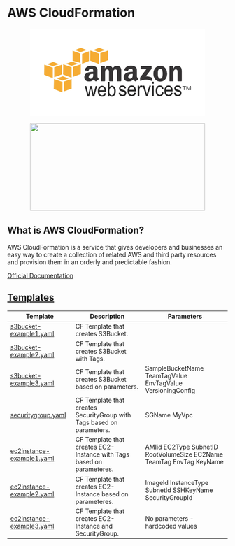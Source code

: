 # AWS CloudFormation

<p align="center">
  <img width="400" height="200" src="img/aws.gif">
</p>

<p align="center">
  <img width="400" height="200" src="img/CloudFormation.png">
</p>

## What is AWS CloudFormation?

AWS CloudFormation is a service that gives developers and businesses an easy way to create a collection of related AWS and third party resources and provision them in an orderly and predictable fashion.

[Official Documentation](https://docs.aws.amazon.com/AWSCloudFormation/latest/UserGuide/Welcome.html)


## [Templates](templates)
| Template | Description | Parameters |
| ------------ | ------------ | ----- |
| [s3bucket-example1.yaml](templates/s3bucket-example1.yaml) | CF Template that creates S3Bucket. |
| [s3bucket-example2.yaml](templates/s3bucket-example2.yaml)  | CF Template that creates S3Bucket with Tags. |
| [s3bucket-example3.yaml](templates/s3bucket-example3.yaml) | CF Template that creates S3Bucket based on parameters. | SampleBucketName  TeamTagValue EnvTagValue VersioningConfig |
| [securitygroup.yaml](templates/securitygroup.yaml) |  CF Template that creates SecurityGroup with Tags based on parameters. | SGName MyVpc |
| [ec2instance-example1.yaml](templates/ec2instance-example1.yaml) | CF Template that creates EC2-Instance with Tags based on parameteres. | AMIid EC2Type SubnetID RootVolumeSize EC2Name TeamTag EnvTag KeyName |
| [ec2instance-example2.yaml](templates/ec2instance-example2.yaml) | CF Template that creates EC2-Instance based on parameteres. | ImageId InstanceType SubnetId SSHKeyName SecurityGroupId |
| [ec2instance-example3.yaml](templates/ec2instance-example3.yaml) | CF Template that creates EC2-Instance and SecurityGroup. | No parameters - hardcoded values |